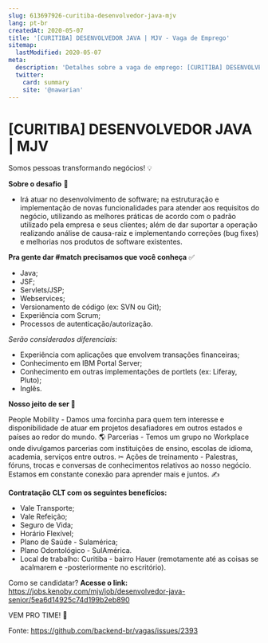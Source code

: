 ```yaml
---
slug: 613697926-curitiba-desenvolvedor-java-mjv
lang: pt-br
createdAt: 2020-05-07
title: '[CURITIBA] DESENVOLVEDOR JAVA | MJV - Vaga de Emprego'
sitemap:
  lastModified: 2020-05-07
meta:
  description: 'Detalhes sobre a vaga de emprego: [CURITIBA] DESENVOLVEDOR JAVA | MJV'
  twitter:
    card: summary
    site: '@nawarian'
---
```


# [CURITIBA] DESENVOLVEDOR JAVA | MJV

Somos pessoas transformando negócios! 💡

**Sobre o desafio** 🎯

- Irá atuar no desenvolvimento de software; na estruturação e implementação de novas funcionalidades para atender aos requisitos do negócio, utilizando as melhores práticas de acordo com o padrão utilizado pela empresa e seus clientes; além de dar suportar a operação realizando análise de causa-raiz e implementando correções (bug fixes) e melhorias nos produtos de software existentes.

**Pra gente dar #match precisamos que você conheça** ✅
- Java;
- JSF;
- Servlets/JSP;
- Webservices;
- Versionamento de código (ex: SVN ou Git);
- Experiência com Scrum;
- Processos de autenticação/autorização.

_Serão considerados diferenciais:_
- Experiência com aplicações que envolvem transações financeiras;
- Conhecimento em IBM Portal Server;
- Conhecimento em outras implementações de portlets (ex: Liferay, Pluto);
- Inglês.

**Nosso jeito de ser 🤩**

People Mobility - Damos uma forcinha para quem tem interesse e disponibilidade de atuar em projetos desafiadores em outros estados e países ao redor do mundo. 🌎
Parcerias - Temos um grupo no Workplace onde divulgamos parcerias com instituições de ensino, escolas de idioma, academia, serviços entre outros. ✂
Ações de treinamento - Palestras, fóruns, trocas e conversas de conhecimentos relativos ao nosso negócio. Estamos em constante conexão para aprender mais e juntos. ✍

**Contratação CLT com os seguintes benefícios:**
- Vale Transporte;
- Vale Refeição;
- Seguro de Vida;
- Horário Flexível;
- Plano de Saúde - Sulamérica;
- Plano Odontológico - SulAmérica.
- Local de trabalho: Curitiba - bairro Hauer (remotamente até as coisas se acalmarem e -posteriormente no escritório).

Como se candidatar? **Acesse o link:** https://jobs.kenoby.com/mjv/job/desenvolvedor-java-senior/5ea6d14925c74d199b2eb890

VEM PRO TIME! 💜

Fonte: https://github.com/backend-br/vagas/issues/2393